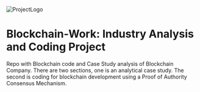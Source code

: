 
![ProjectLogo](https://github.com/benjaminweymouth/Blockchain-Work/blob/main/Resources/BlockChainlogo.gif)

# Blockchain-Work: Industry Analysis and Coding Project
Repo with Blockchain code and Case Study analysis of  Blockchain Company. There are two sections, one is an analytical case study. The second is coding for blockchain development using a Proof of Authority Consensus Mechanism. 



